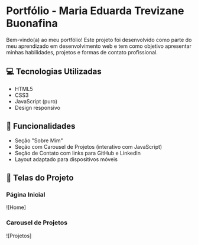 # Portfólio - Maria Eduarda Trevizane Buonafina

Bem-vindo(a) ao meu portfólio! Este projeto foi desenvolvido como parte do meu aprendizado em desenvolvimento web e tem como objetivo apresentar minhas habilidades, projetos e formas de contato profissional.

## 💻 Tecnologias Utilizadas

- HTML5
- CSS3
- JavaScript (puro)
- Design responsivo

## 🎯 Funcionalidades

- Seção "Sobre Mim"
- Seção com Carousel de Projetos (interativo com JavaScript)
- Seção de Contato com links para GitHub e LinkedIn
- Layout adaptado para dispositivos móveis

## 📸 Telas do Projeto

### Página Inicial
![Home]

### Carousel de Projetos
![Projetos]
